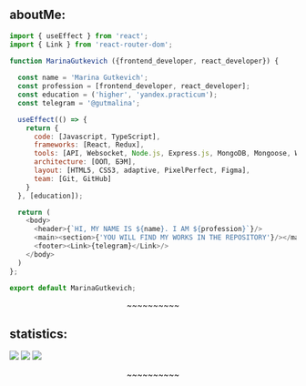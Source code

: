 ## aboutMe:
```js
import { useEffect } from 'react';
import { Link } from 'react-router-dom';

function MarinaGutkevich ({frontend_developer, react_developer}) {
  
  const name = 'Marina Gutkevich';
  const profession = [frontend_developer, react_developer]; 
  const education = ('higher', 'yandex.practicum');
  const telegram = '@gutmalina';

  useEffect(() => {
    return {
      code: [Javascript, TypeScript],
      frameworks: [React, Redux],
      tools: [API, Websocket, Node.js, Express.js, MongoDB, Mongoose, Webpack, Eslint],
      architecture: [ООП, БЭМ], 
      layout: [HTML5, CSS3, adaptive, PixelPerfect, Figma],
      team: [Git, GitHub]
    }
  }, [education]);

  return (
    <body>
      <header>{`HI, MY NAME IS ${name}. I AM ${profession}`}/>
      <main><section>{'YOU WILL FIND MY WORKS IN THE REPOSITORY'}/></main>
      <footer><Link>{telegram}</Link>/>
    </body>
  )
};

export default MarinaGutkevich;
```
<p padding="0" align="center">~~~~~~~~~~</p>

## statistics: 
![](https://github-profile-summary-cards.vercel.app/api/cards/repos-per-language?username=gutmalina&theme=github_dark) 
![](https://github-profile-summary-cards.vercel.app/api/cards/stats?username=gutmalina&theme=github_dark)
![](https://github-profile-summary-cards.vercel.app/api/cards/profile-details?username=gutmalina&theme=github_dark)

<p padding="0" align="center">~~~~~~~~~~</p>
